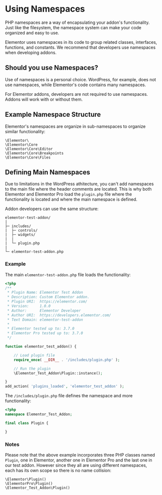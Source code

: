 # Using Namespaces

<Badge type="tip" vertical="top" text="Elementor Core" /> <Badge type="warning" vertical="top" text="Basic" />

PHP namespaces are a way of encapsulating your addon's functionality. Just like the filesystem, the namespace system can make your code organized and easy to use.

Elementor uses namespaces in its code to group related classes, interfaces, functions, and constants. We recommend that developers use namespaces when developing addons.

## Should you use Namespaces?

Use of namespaces is a personal choice. WordPress, for example, does not use namespaces, while Elementor's code contains many namespaces.

For Elementor addons, developers are not required to use namespaces. Addons will work with or without them.

## Example Namespace Structure

Elementor's namespaces are organize in sub-namespaces to organize similar functionality:

```
\Elementor\
\Elementor\Core
\Elementor\Core\Editor
\Elementor\Core\Breakpoints
\Elementor\Core\Files
```

## Defining Main Namespaces

Due to limitations in the WordPress athitecture, you can't add namespaces to the main file where the header comments are located. This is why both Elementor and Elementor Pro load the `plugin.php` file where the functionality is located and where the main namespace is defined.

Addon developers can use the same structure:

``` {7}
elementor-test-addon/
|
├─ includes/
|  ├─ controls/
|  ├─ widgets/
|  |
|  └─ plugin.php
|
└─ elementor-test-addon.php
```

### Example

The main `elementor-test-addon.php` file loads the functionality:

```php
<?php
/**
 * Plugin Name: Elementor Test Addon
 * Description: Custom Elementor addon.
 * Plugin URI:  https://elementor.com/
 * Version:     1.0.0
 * Author:      Elementor Developer
 * Author URI:  https://developers.elementor.com/
 * Text Domain: elementor-test-addon
 * 
 * Elementor tested up to: 3.7.0
 * Elementor Pro tested up to: 3.7.0
 */

function elementor_test_addon() {

	// Load plugin file
	require_once( __DIR__ . '/includes/plugin.php' );

	// Run the plugin
	\Elementor_Test_Addon\Plugin::instance();

}
add_action( 'plugins_loaded', 'elementor_test_addon' );
```

The  `/includes/plugin.php` file defines the namespace and more functionality:

```php
<?php
namespace Elementor_Test_Addon;

final class Plugin {

}
```

### Notes

Please note that the above example incorporates three PHP classes named `Plugin`, one in Elementor, another one in Elementor Pro and the last one in our test addon. However since they all are using different namespaces, each has its own scope so there is no name collision:

```
\Elementor\Plugin()
\ElementorPro\Plugin()
\Elementor_Test_Addon\Plugin()
```
